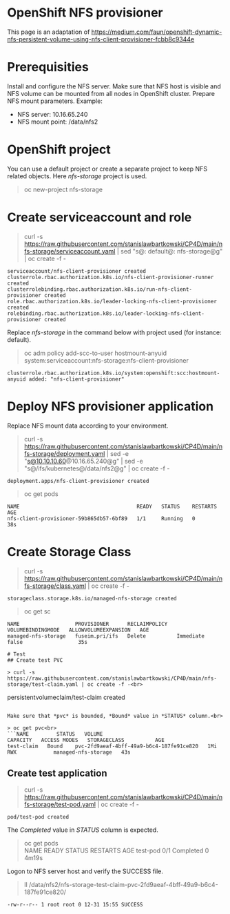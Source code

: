 # OpenShift NFS provisioner

This page is an adaptation of https://medium.com/faun/openshift-dynamic-nfs-persistent-volume-using-nfs-client-provisioner-fcbb8c9344e

# Prerequisities

Install and configure the NFS server. Make sure that NFS host is visible and NFS volume can be mounted from all nodes in OpenShift cluster. Prepare NFS mount parameters. Example:

* NFS server: 10.16.65.240
* NFS mount point: /data/nfs2

# OpenShift project

You can use a default project or create a separate project to keep NFS related objects. Here *nfs-storage* project is used.<br>

> oc new-project nfs-storage<br>

# Create serviceaccount and role

 > curl -s https://raw.githubusercontent.com/stanislawbartkowski/CP4D/main/nfs-storage/serviceaccount.yaml | sed "s@: default@: nfs-storage@g" | oc create -f -
```
serviceaccount/nfs-client-provisioner created
clusterrole.rbac.authorization.k8s.io/nfs-client-provisioner-runner created
clusterrolebinding.rbac.authorization.k8s.io/run-nfs-client-provisioner created
role.rbac.authorization.k8s.io/leader-locking-nfs-client-provisioner created
rolebinding.rbac.authorization.k8s.io/leader-locking-nfs-client-provisioner created
```

Replace *nfs-storage* in the command below with project used (for instance: default).<br>

>  oc adm policy add-scc-to-user hostmount-anyuid system:serviceaccount:nfs-storage:nfs-client-provisioner
```
clusterrole.rbac.authorization.k8s.io/system:openshift:scc:hostmount-anyuid added: "nfs-client-provisioner"
```

# Deploy NFS provisioner application

Replace NFS mount data according to your environment.<br>

> curl -s https://raw.githubusercontent.com/stanislawbartkowski/CP4D/main/nfs-storage/deployment.yaml |  sed -e "s@10.10.10.60@10.16.65.240@g" | sed -e "s@/ifs/kubernetes@/data/nfs2@g" | oc create -f -
```
deployment.apps/nfs-client-provisioner created
```

> oc get pods<br>
```
NAME                                      READY   STATUS    RESTARTS   AGE
nfs-client-provisioner-59b865db57-6bf89   1/1     Running   0          38s
```
# Create Storage Class

> curl -s https://raw.githubusercontent.com/stanislawbartkowski/CP4D/main/nfs-storage/class.yaml | oc create -f -
```
storageclass.storage.k8s.io/managed-nfs-storage created
```

> oc get sc
```
NAME                  PROVISIONER      RECLAIMPOLICY   VOLUMEBINDINGMODE   ALLOWVOLUMEEXPANSION   AGE
managed-nfs-storage   fuseim.pri/ifs   Delete          Immediate           false                  35s
```
```
# Test
## Create test PVC

> curl -s https://raw.githubusercontent.com/stanislawbartkowski/CP4D/main/nfs-storage/test-claim.yaml | oc create -f -<br>
```
persistentvolumeclaim/test-claim created
```

Make sure that *pvc* is bounded, *Bound* value in *STATUS* column.<br>

> oc get pvc<br>
```NAME         STATUS   VOLUME                                     CAPACITY   ACCESS MODES   STORAGECLASS          AGE
test-claim   Bound    pvc-2fd9aeaf-4bff-49a9-b6c4-187fe91ce820   1Mi        RWX            managed-nfs-storage   43s
```
## Create test application

> curl -s https://raw.githubusercontent.com/stanislawbartkowski/CP4D/main/nfs-storage/test-pod.yaml | oc create -f -<br>
```
pod/test-pod created
```

The *Completed* value in *STATUS* column is expected.<br>

> oc get pods<br>
NAME                                      READY   STATUS      RESTARTS   AGE
test-pod                                  0/1     Completed   0          4m19s

Logon to NFS server host and verify the SUCCESS file.<br>
> ll /data/nfs2/nfs-storage-test-claim-pvc-2fd9aeaf-4bff-49a9-b6c4-187fe91ce820/
```
-rw-r--r-- 1 root root 0 12-31 15:55 SUCCESS
```
